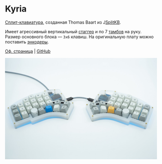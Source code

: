 # Kyria

[Сплит-клавиатура](/dictionary/split.md), созданная Thomas Baart из J[SplitKB](https://splitkb.com).

Имеет агрессивный вертикальный [стаггер](/dictionary/stagger.md) и по 7 [тамбов](/dictionary/fingers#большой) на руку.
Размер основного блока — `3x6` клавиш. На оригинальную плату можно поставить [энкодеры](/hardware/encoder.md).

[Оф. страница](https://blog.splitkb.com/introducing-the-kyria/) | [GitHub](https://github.com/splitkb/kyria)

![](/assets/keyboards/kyria-01.jpg)
